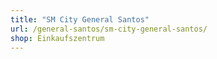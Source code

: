 ```yaml
---
title: "SM City General Santos"
url: /general-santos/sm-city-general-santos/
shop: Einkaufszentrum
---
```

